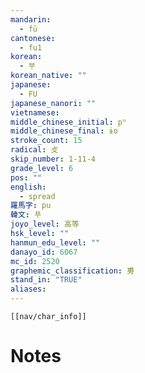 ```yaml
---
mandarin:
  - fū
cantonese:
  - fu1
korean:
  - 부
korean_native: ""
japanese:
  - FU
japanese_nanori: ""
vietnamese:
middle_chinese_initial: pʰ
middle_chinese_final: ɨo
stroke_count: 15
radical: 攴
skip_number: 1-11-4
grade_level: 6
pos: ""
english:
  - spread
羅馬字: pu
韓文: 푸
joyo_level: 高等
hsk_level: ""
hanmun_edu_level: ""
danayo_id: 6067
mc_id: 2520
graphemic_classification: 旉
stand_in: "TRUE"
aliases:
---
```

```meta-bind-embed
[[nav/char_info]]
```

# Notes

